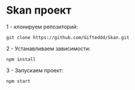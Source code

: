 # Skan проект
1 - клонируем репозиторий:
```
git clone https://github.com/Gifteddd/Skan.git
```
2 - Устанавливаем зависимости:
```
npm install
```
3 - Запускаем проект:
```
npm start
```


